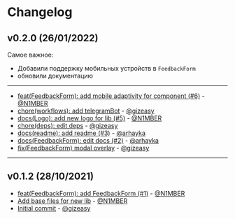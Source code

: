# Changelog

## v0.2.0 (26/01/2022)
Самое важное:
- Добавили поддержку мобильных устройств в `FeedbackForm`
- обновили документацию
---

- [ feat(FeedbackForm): add mobile adaptivity for component (#6)](https://github.com/consta-design-system/analytic-ui/commit/5d80f389241934ba37f84bcab9b81934e31dff0c) - [@N1MBER](https://github.com/N1MBER)
- [chore(workflows): add telegramBot](https://github.com/consta-design-system/analytic-ui/commit/59be84b1af5124356f833029619890d05de1c781) - [@gizeasy](https://github.com/gizeasy)
- [docs(Logo): add new logo for lib (#5)](https://github.com/consta-design-system/analytic-ui/commit/12ceb622e1cb87a6832e08c4f0eb12c563d7b601) - [@N1MBER](https://github.com/N1MBER)
- [chore(deps): edit deps](https://github.com/consta-design-system/analytic-ui/commit/6fd22c26f1b530336a057c0662919651ff99e0f3) - [@gizeasy](https://github.com/gizeasy)
- [docs(readme): add readme (#3)](https://github.com/consta-design-system/analytic-ui/commit/d9ee376db7cfc99721ebec5f9c07a8e546170f64) - [@arhayka](https://github.com/arhayka)
- [docs(FeedbackForm): edit docs (#2)](https://github.com/consta-design-system/analytic-ui/commit/611d30f2639283e07f6551c3220fa9c83566e749) - [@arhayka](https://github.com/arhayka)
- [fix(FeedbackForm) modal overlay](https://github.com/consta-design-system/analytic-ui/commit/9a27d5b6aa5a3c1849779d88ce7f7aa6aa4978af) - [@gizeasy](https://github.com/gizeasy)

--------------------

## v0.1.2 (28/10/2021)
- [feat(FeedbackForm): add FeedbackForm (#1)](https://github.com/gazprom-neft/analytic-ui/commit/00fc58085445eeb7f3896c8c72cbd509a67add87) - [@N1MBER](https://github.com/N1MBER)
- [Add base files for new lib](https://github.com/gazprom-neft/analytic-ui/commit/8773d76064a42adfefb46c4b1e5fbe2c12098213) - [@N1MBER](https://github.com/N1MBER)
- [Initial commit](https://github.com/gazprom-neft/analytic-ui/commit/dfe694ab253f3408e76b0c9bc23a95fcef8c33a9) - [@gizeasy](https://github.com/gizeasy)
